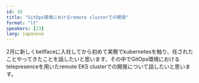 ```yaml
---
id: 18
title: "GitOps環境におけるremote clusterでの開発"
format: "lt"
speakers: [23]
lang: japanese
---
```


2月に新しくbellfaceに入社してから初めて実務でkubernetesを触り、任されたことやってきたことを話したいと思います、その中でGitOps環境におけるtelepresenceを用いたremote EKS clusterでの開発について話したいと思います。
